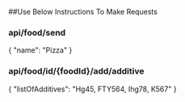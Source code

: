 ##Use Below Instructions To Make Requests

### api/food/send

{
"name": "Pizza"
}

### api/food/id/{foodId}/add/additive

{
"listOfAdditives": "Hg45, FTY564, Ihg78, K567"
}


